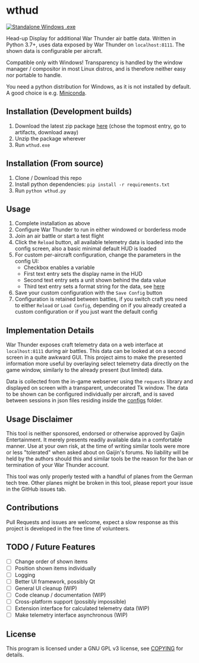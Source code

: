 # wthud
<a href="https://github.com/wysiwyng/wthud/actions">
    <img src="https://github.com/wysiwyng/wthud/workflows/Standalone%20Windows%20.exe/badge.svg" alt="Standalone Windows .exe">
</a>

Head-up Display for additional War Thunder air battle data. Written in Python 3.7+, uses data exposed by War Thunder on ```localhost:8111```. The shown data is configurable per aircraft.

Compatible only with Windows! Transparency is handled by the window manager / compositor in most Linux distros, and is therefore neither easy nor portable to handle.

You need a python distribution for Windows, as it is not installed by default. A good choice is e.g. [Miniconda](https://docs.conda.io/en/latest/miniconda.html).

## Installation (Development builds)
1. Download the latest zip package [here](https://github.com/wysiwyng/wthud/actions) (chose the topmost entry, go to artifacts, download away)
2. Unzip the package wherever
3. Run ```wthud.exe```

## Installation (From source)
1. Clone / Download this repo
2. Install python dependencies: ```pip install -r requirements.txt```
3. Run ```python wthud.py```

## Usage
1. Complete installation as above
2. Configure War Thunder to run in either windowed or borderless mode
3. Join an air battle or start a test flight
4. Click the ```Reload``` button, all available telemetry data is loaded into the config screen, also a basic minimal default HUD is loaded
5. For custom per-aircraft configuration, change the parameters in the config UI:
    - Checkbox enables a variable
    - First text entry sets the display name in the HUD
    - Second text entry sets a unit shown behind the data value
    - Third text entry sets a format string for the data, see [here](https://docs.python.org/3/library/string.html#format-string-syntax)
6. Save your custom configuration with the ```Save Config``` button
7. Configuration is retained between battles, if you switch craft you need to either ```Reload``` or ```Load Config```, depending on if you already created a custom configuration or if you just want the default config

## Implementation Details
War Thunder exposes craft telemetry data on a web interface at ```localhost:8111``` during air battles. This data can be looked at on a second screen in a quite awkward GUI. This project aims to make the presented information more useful by overlaying select telemetry data directly on the game window, similarly to the already present (but limited) data.

Data is collected from the in-game webserver using the ```requests``` library and displayed on screen with a transparent, undecorated Tk window. The data to be shown can be configured individually per aircraft, and is saved between sessions in json files residing inside the [configs](configs) folder.

## Usage Disclaimer
This tool is neither sponsored, endorsed or otherwise approved by Gaijin Entertainment. It merely presents readily available data in a comfortable manner. Use at your own risk, at the time of writing similar tools were more or less "tolerated" when asked about on Gaijin's forums. No liability will be held by the authors should this and similar tools be the reason for the ban or termination of your War Thunder account.

This tool was only properly tested with a handful of planes from the German tech tree. Other planes might be broken in this tool, please report your issue in the GitHub issues tab.

## Contributions
Pull Requests and issues are welcome, expect a slow response as this project is developed in the free time of volunteers.

## TODO / Future Features
- [ ] Change order of shown items
- [ ] Position shown items individually
- [ ] Logging
- [ ] Better UI framework, possibly Qt
- [ ] General UI cleanup (WIP)
- [ ] Code cleanup / documentation (WIP)
- [ ] Cross-platform support (possibly impossible)
- [ ] Extension interface for calculated telemetry data (WIP)
- [ ] Make telemetry interface asynchronous (WIP)

## License
This program is licensed under a GNU GPL v3 license, see [COPYING](COPYING) for details.
